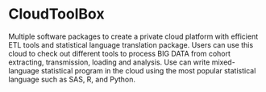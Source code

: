 # CloudToolBox

Multiple software packages to create a private cloud platform with efficient ETL tools and statistical language translation package. Users can use this cloud to check out different tools to process BIG DATA from cohort extracting, transmission, loading and analysis. Use can write mixed-language statistical program in the cloud using the most popular statistical language such as SAS, R, and Python.     
